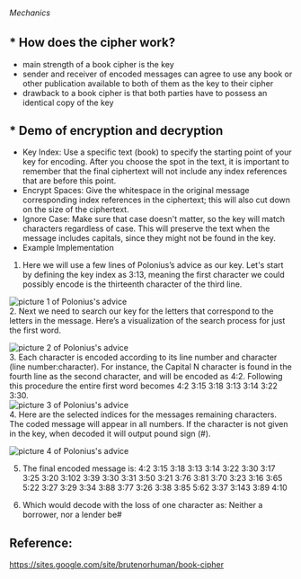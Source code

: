 ###### Mechanics
## * How does the cipher work?
   * main strength of a book cipher is the key
   * sender and receiver of encoded messages can agree to use any book or other publication available to both of them as the key to their cipher
   * drawback to a book cipher is that both parties have to possess an identical copy of the key
## * Demo of encryption and decryption
   * Key Index: Use a specific text (book) to specify the starting point of your key for encoding. After you choose the spot in the text, it is important to remember that the final ciphertext will not include any index references that are before this point. 
   * Encrypt Spaces: Give the whitespace in the original message corresponding index references in the ciphertext; this will also cut down on the size of the ciphertext.
   * Ignore Case: Make sure that case doesn't matter, so the key will match characters regardless of case. This will preserve the text when the message includes capitals, since they might not be found in the key. 
   * Example Implementation
   1. Here we will use a few lines of Polonius’s advice as our key. Let's start by defining the key index as 3:13, meaning the first character we could possibly encode is the thirteenth character of the third line. 
   
   ![picture 1 of Polonius's advice](https://sites.google.com/site/brutenorhuman/_/rsrc/1472689476287/book-cipher/Example1.png)                                      
   2. Next we need to search our key for the letters that correspond to the letters in the message. Here’s a visualization of the search process for just the first word. 
   
   ![picture 2 of Polonius's advice](https://sites.google.com/site/brutenorhuman/_/rsrc/1472689480337/book-cipher/Example2.png)                                       
   3. Each character is encoded according to its line number and character (line number:character). For instance, the Capital N character is found in the fourth line as the second character, and will be encoded as 4:2. Following this procedure the entire first word becomes 4:2 3:15 3:18 3:13 3:14 3:22 3:30.                                
   ![picture 3 of Polonius's advice](https://sites.google.com/site/brutenorhuman/_/rsrc/1472689476559/book-cipher/Example3.png)                                      
   4. Here are the selected indices for the messages remaining characters. The coded message will appear in all numbers. If the character is not given in the key, when decoded it will output pound sign (#). 
   
   ![picture 4 of Polonius's advice](https://sites.google.com/site/brutenorhuman/_/rsrc/1472689476800/book-cipher/Example4.png)
   
   5. The final encoded message is: 4:2 3:15 3:18 3:13 3:14 3:22 3:30 3:17 3:25 3:20 3:102 3:39 3:30 3:31 3:50 3:21 3:76 3:81 3:70 3:23 3:16 3:65 5:22 3:27 3:29 3:34 3:88 3:77 3:26 3:38 3:85 5:62 3:37 3:143 3:89 4:10
   
   6. Which would decode with the loss of one character as: Neither a borrower, nor a lender be#

## Reference: 
https://sites.google.com/site/brutenorhuman/book-cipher 

